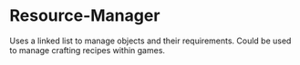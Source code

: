 # Resource-Manager
Uses a linked list to manage objects and their requirements. Could be used to manage crafting recipes within games.
